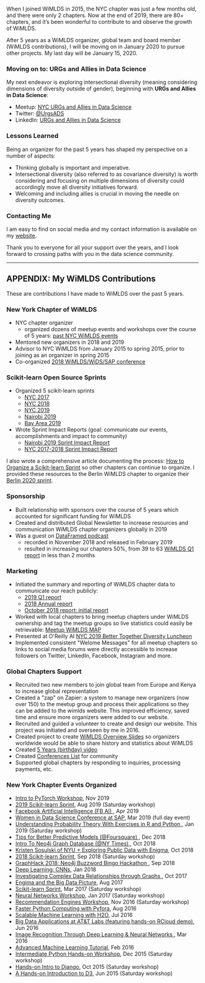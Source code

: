 

When I joined WiMLDS in 2015, the NYC chapter was just a few months old, and there were only 2 chapters.  Now at the end of 2019, there are 80+ chapters, and it’s been wonderful to contribute to and observe the growth of WiMLDS. 

After 5 years as a WiMLDS organizer, global team and board member (WiMLDS contributions), I will be moving on in January 2020 to pursue other projects.  My last day will be January 15, 2020. 

### Moving on to:  URGs and Allies in Data Science
My next endeavor is exploring intersectional diversity (meaning considering dimensions of diversity outside of gender), beginning with **URGs and Allies in Data Science**:  
- Meetup:  [NYC URGs and Allies in Data Science](https://www.meetup.com/nyc-uads/)
- Twitter:  [@UrgsADS](https://twitter.com/urgsADS)
- LinkedIn:  [URGs and Allies in Data Science](www.linkedin.com/company/uads/)

### Lessons Learned
Being an organizer for the past 5 years has shaped my perspective on a number of aspects:  
- Thinking globally is important and imperative.
- Intersectional diversity (also referred to as covariance diversity) is worth considering and focusing on multiple dimensions of diversity could accordingly move all diversity initiatives forward.
- Welcoming and including allies is crucial in moving the needle on diversity outcomes.

### Contacting Me
I am easy to find on social media and my contact information is available on my [website](https://reshamas.github.io). 

Thank you to everyone for all your support over the years, and I look forward to crossing paths with you in the data science community.  

---

## APPENDIX:  My WiMLDS Contributions 

These are contributions I have made to WiMLDS over the past 5 years.  

### New York Chapter of WiMLDS
- NYC chapter organizer 
    - organized dozens of meetup events and workshops over the course of 5 years:  [past NYC WiMLDS events](https://www.meetup.com/NYC-WiMLDS/events/past/)
- Mentored new organizers in 2018 and 2019
- Advisor to NYC WiMLDS from January 2015 to spring 2015, prior to joining as an organizer in spring 2015
- Co-organized [2018 WiMLDS/WiDS/SAP conference](https://events.sap.com/us/widsnyc2019/en/home)

### Scikit-learn Open Source Sprints
- Organized 5 scikit-learn sprints
    - [NYC 2017](https://www.meetup.com/NYC-WiMLDS/events/237123181/)
    - [NYC 2018](https://reshamas.github.io/highlights-from-the-2018-NYC-WiMLDS-scikit-sprint/)
    - [NYC 2019](https://medium.com/@kelly.carmody45/my-experience-at-the-2019-nyc-women-in-machine-learning-and-data-science-wimlds-scikit-learn-be776024ab7) 
    - [Nairobi 2019](https://reshamas.github.io/nairobi-wimlds-2019-scikit-learn-sprint-impact-report/)
    - [Bay Area 2019](https://sites.google.com/view/bay-area-wimlds-2019-sprint/home)
- Wrote Sprint Impact Reports (goal:  communicate our events, accomplishments and impact to community)
    - [Nairobi 2019 Sprint Impact Report](https://reshamas.github.io/nairobi-wimlds-2019-scikit-learn-sprint-impact-report/)
    - [NYC 2017-2018 Sprint Impact Report](https://reshamas.github.io/impact-report-for-wimlds-scikit-learn-sprints/)

I also wrote a comprehensive article documenting the process: [How to Organize a Scikit-learn Sprint](https://reshamas.github.io/how-to-organize-a-scikit-learn-sprint/) so other chapters can continue to organize.  I provided these resources to the Berlin WiMLDS chapter to organize their [Berlin 2020 sprint](https://sites.google.com/view/berlinscikitsprint/home).  

### Sponsorship
- Built relationship with sponsors over the course of 5 years which accounted for significant funding for WiMLDS
- Created and distributed Global Newsletter to increase resources and communication WiMLDS chapter organizers globally in 2019
- Was a guest on [DataFramed podcast](https://reshamas.github.io/dataframed-podcast/)
    - recorded in November 2018 and released in February 2019
    - resulted in increasing our chapters 50%, from 39 to 63 [WiMLDS Q1 report](https://reshamas.github.io/wimlds-2019-q1-report/) in less than 2 months
    
### Marketing
- Initiated the summary and reporting of WiMLDS chapter data to communicate our reach publicly:
    - [2019 Q1 report](https://reshamas.github.io/wimlds-2019-q1-report/)
    - [2018 Annual report](https://reshamas.github.io/wimlds-2018-annual-report/)
    - [October 2018 report:  initial report](https://reshamas.github.io/overview-of-wimlds-chapters/)
- Worked with local chapters to bring meetup chapters under WiMLDS ownership and tag the meetup groups so live statistics could easily be retrievable:  [Meetup WiMLDS MAP](https://www.meetup.com/topics/wimlds/)
- Presented at O'Reilly AI [NYC 2019 Better Together Diversity Luncheon](https://www.youtube.com/watch?v=1mxJ-j38gcU)
- Implemented consistent "Welome Messages" for all meetup chapters so links to social media forums were directly accessible to increase followers on Twitter, LinkedIn, Facebook, Instagram and more.

### Global Chapters Support
- Recruited two new members to join global team from Europe and Kenya to increase global representation
- Created a "zap" on Zapier:  a system to manage new organizers (now over 150) to the meetup group and process their applications so they can be added to the wimlds website.  This improved efficiency, saved time and ensure more organizers were added to our website.
- Recruited and guided a volunteer to create and design our website.  This project was initiated and overseen by me in 2016.
- Created project to create [WiMLDS Overview Slides](https://drive.google.com/open?id=1N8O4iFNDHXHQFkizqcoVINvYeNt9_NlxhYqKVXHy1RU) so organizers worldwide would be able to share history and statistics about WiMLDS
- Created [5 Years (birthday) video](https://www.youtube.com/watch?v=KnCc_XiOL_Q)
- Created [Conferences List](https://github.com/WiMLDS/conferences) for community
- Supported global chapters by responding to inquiries, processing payments, etc. 

### New York Chapter Events Organized
- [Intro to PyTorch Workshop](https://www.meetup.com/NYC-WiMLDS/events/265379160/), Nov 2019
- [2019 Scikit-learn Sprint](https://www.meetup.com/NYC-WiMLDS/events/259491883/), Aug 2019 (Saturday workshop)
- [Facebook Artificial Intelligence (FB AI)
](https://www.meetup.com/NYC-WiMLDS/events/259523757/), Apr 2019
- [Women in Data Science Conference at SAP](https://www.meetup.com/NYC-WiMLDS/events/258684683/), Mar 2019 (full day event)
- [Understanding Probability Theory With Exercises in R and Python
](https://www.meetup.com/NYC-WiMLDS/events/255216081/), Jan 2019 (Saturday workshop)
- [Tips for Better Predictive Models (@Foursquare)
](https://www.meetup.com/NYC-WiMLDS/events/256307623/), Dec 2018
- [Intro To Neo4j Graph Database (@NY Times)
](https://www.meetup.com/NYC-WiMLDS/events/255098438/), Oct 2018
- [Kristen Sosulski of NYU + Exploring Public Data with Enigma](https://www.meetup.com/NYC-WiMLDS/events/254282334/), Oct 2018
- [2018 Scikit-learn Sprint](https://www.meetup.com/NYC-WiMLDS/events/253593297/), Sep 2018 (Saturday workshop)
- [GraphHack 2018: Neo4j Buzzword Bingo Hackathon
](https://www.meetup.com/NYC-WiMLDS/events/253590704/), Sep 2018
- [Deep Learning:  CNNs](https://www.meetup.com/NYC-WiMLDS/events/246220505/), Jan 2018
- [Investigating Complex Data Relationships through Graphs
](https://www.meetup.com/NYC-WiMLDS/events/244032981/), Oct 2017
- [Engima and the Big Data Picture](https://www.meetup.com/NYC-WiMLDS/events/241877545/), Aug 2017
- [Scikit-learn Sprint](https://www.meetup.com/NYC-WiMLDS/events/237123181/), Mar 2017 (Saturday workshop)
- [Neural Networks Workshop](https://www.meetup.com/NYC-WiMLDS/events/235881587/), Jan 2017 (Saturday workshop)
- [Recommendation Engines Workshop](https://www.meetup.com/NYC-WiMLDS/events/234863804/), Nov 2016 (Saturday workshop)
- [Faster Python Computing with Pyfora](https://www.meetup.com/NYC-WiMLDS/events/233015046/), Aug 2016
- [Scalable Machine Learning with H2O](https://www.meetup.com/NYC-WiMLDS/events/232097514/), Jul 2016
- [Big Data Applications at AT&T Labs (featuring hands-on RCloud demo)](https://www.meetup.com/NYC-WiMLDS/events/230714509/), Jun 2016
- [Image Recognition Through Deep Learning & Neural Networks
](https://www.meetup.com/NYC-WiMLDS/events/228744644/), Mar 2016
- [Advanced Machine Learning Tutorial](https://www.meetup.com/NYC-WiMLDS/events/227686920/), Feb 2016
- [Intermediate Python Hands-on Workshop](https://www.meetup.com/NYC-WiMLDS/events/225784769/), Dec 2015 (Saturday workshop)
- [Hands-on Intro to Django](https://www.meetup.com/NYC-WiMLDS/events/225784729/), Oct 2015 (Saturday workshop)
- [A Hands-on Introduction to D3](https://www.meetup.com/NYC-WiMLDS/events/222647643/), Jun 2015 (Saturday workshop)
